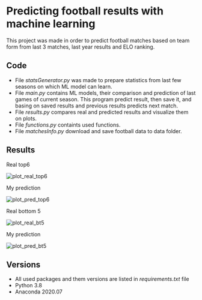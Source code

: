 # Predicting football results with machine learning

This project was made in order to predict football matches based on team form from last 3 matches, last year results and ELO ranking.

## Code
- File _statsGenerator.py_ was made to prepare statistics from last few seasons on which ML model can learn.
- File _main.py_ contains ML models, their comparison and prediction of last games of current season. This program predict result, then save it, and basing on saved results and previous results predicts next match.
- File _results.py_ compares real and predicted results and visualize them on plots.
- File _functions.py_ containts used functions.
- File _matchesInfo.py_ download and save football data to data folder.

## Results
Real top6

![plot_real_top6](https://user-images.githubusercontent.com/77171262/117691507-41276180-b1bc-11eb-9f1b-672af7581efd.png)

My prediction

![plot_pred_top6](https://user-images.githubusercontent.com/77171262/117691394-23f29300-b1bc-11eb-8ed8-d5bfd50e22fa.png)

Real bottom 5

![plot_real_bt5](https://user-images.githubusercontent.com/77171262/117694516-88632180-b1bf-11eb-8865-b2d7f0505525.png)

My prediction

![plot_pred_bt5](https://user-images.githubusercontent.com/77171262/117694596-9ca71e80-b1bf-11eb-8e17-8cc4e4751754.png)


## Versions
- All used packages and them versions are listed in  _requirements.txt_  file
- Python 3.8
- Anaconda 2020.07
